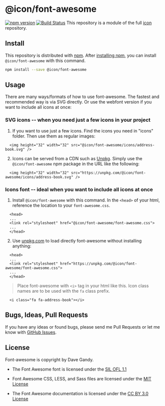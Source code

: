 # @icon/font-awesome

[![npm version](https://img.shields.io/npm/v/@icon/font-awesome.svg)](https://www.npmjs.org/package/@icon/font-awesome)
[![Build Status](https://travis-ci.org/icon/icon.svg?branch=master)](https://travis-ci.org/icon/icon)
This repository is a module of the full [icon][icon] repository.

## Install

This repository is distributed with [npm]. After [installing npm][install-npm], you can install `@icon/font-awesome` with this command.

```bash
npm install --save @icon/font-awesome
```

## Usage

There are many ways/formats of how to use font-awesome. The fastest and recommended way is via SVG directly. Or use the webfont version if you want to include all icons at once:

### SVG icons -- when you need just a few icons in your project

  1. If you want to use just a few icons. Find the icons you need in "icons" folder. Then use them as regular images:

```
  <img height="32" width="32" src="@icon/font-awesome/icons/address-book.svg" />
```

  2. Icons can be served from a CDN such as [Unpkg][Unpkg]. Simply use the `@icon/font-awesome` npm package in the URL like the following:

```
  <img height="32" width="32" src="https://unpkg.com/@icon/font-awesome/icons/address-book.svg" />
```

### Icons font -- ideal when you want to include all icons at once

  1. Install `@icon/font-awesome` with this command. In the `<head>` of your html, reference the location to your `font-awesome.css`.

```
  <head>
  ...
  <link rel="stylesheet" href="@icon/font-awesome/font-awesome.css">
  ...
  </head>
```

  2. Use [unpkg.com][Unpkg] to load directly font-awesome without installing anything:

```
  <head>
  ...
  <link rel="stylesheet" href="https://unpkg.com/@icon/font-awesome/font-awesome.css">
  ...
  </head>
```

> Place font-awesome with `<i>` tag in your html like this. Icon class names are to be used with the `fa` class prefix.

```
  <i class="fa fa-address-book"></i>
```


## Bugs, Ideas, Pull Requests

If you have any ideas or found bugs, please send me Pull Requests or let me know with [GitHub Issues][github issues].

## License

Font-awesome is copyright by Dave Gandy.

- The Font Awesome font is licensed under the [SIL OFL 1.1][SIL]

- Font Awesome CSS, LESS, and Sass files are licensed under the [MIT License][MIT]

- The Font Awesome documentation is licensed under the [CC BY 3.0 License][CCBY3.0]

[CCBY3.0]: http://creativecommons.org/licenses/by/3.0/
[MIT]: https://opensource.org/licenses/mit-license.html
[SIL]: http://scripts.sil.org/OFL
[icon]: https://github.com/thecreation/icons
[npm]: https://www.npmjs.com/
[install-npm]: https://docs.npmjs.com/getting-started/installing-node
[sass]: http://sass-lang.com/
[github issues]: https://github.com/thecreation/icons/issues
[Unpkg]: https://unpkg.com